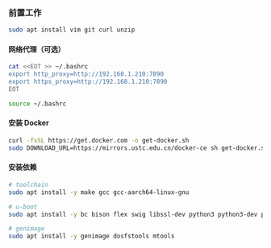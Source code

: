 ### 前置工作

```bash
sudo apt install vim git curl unzip
```

#### 网络代理（可选）

```bash
cat <<EOT >> ~/.bashrc
export http_proxy=http://192.168.1.210:7890
export https_proxy=http://192.168.1.210:7890
EOT

source ~/.bashrc
```

#### 安装 Docker

```bash
curl -fsSL https://get.docker.com -o get-docker.sh
sudo DOWNLOAD_URL=https://mirrors.ustc.edu.cn/docker-ce sh get-docker.sh
```

#### 安装依赖

```bash
# toolchain
sudo apt install -y make gcc gcc-aarch64-linux-gnu

# u-boot
sudo apt install -y bc bison flex swig libssl-dev python3 python3-dev python3-setuptools python3-pyelftools

# genimage
sudo apt install -y genimage dosfstools mtools
```

